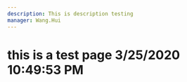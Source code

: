 ```yaml
---
description: This is description testing
manager: Wang.Hui
---
```

# this is a test page 3/25/2020 10:49:53 PM